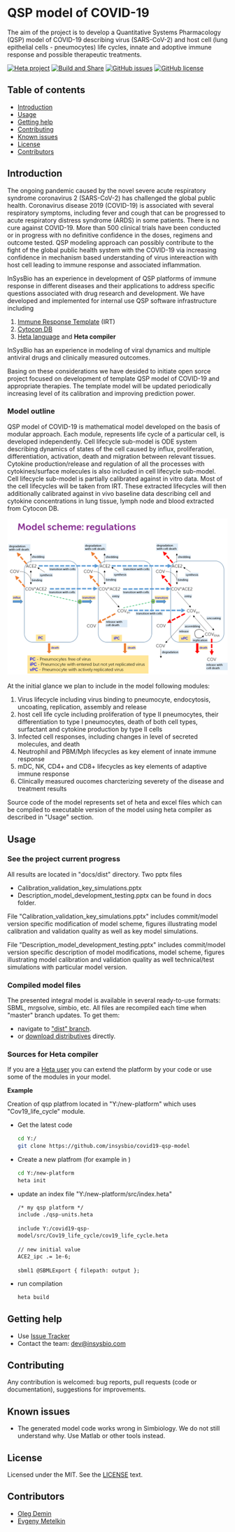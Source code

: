 # QSP model of COVID-19

The aim of the project is to develop a Quantitative Systems Pharmacology (QSP) model of COVID-19 describing virus (SARS-CoV-2) and host cell (lung epithelial cells - pneumocytes) life cycles, innate and adoptive immune response and possible therapeutic treatments. 

[![Heta project](https://img.shields.io/badge/%CD%B1-Heta_project-blue)](https://hetalang.github.io/)
[![Build and Share](https://github.com/insysbio/covid19-qsp-model/workflows/Build%20and%20Share/badge.svg)](https://github.com/insysbio/covid19-qsp-model/tree/dist)
[![GitHub issues](https://img.shields.io/github/issues/insysbio/covid19-qsp-model.svg)](https://GitHub.com/insysbio/covid19-qsp-model/issues/)
[![GitHub license](https://img.shields.io/github/license/insysbio/covid19-qsp-model.svg)](https://github.com/insysbio/covid19-qsp-model/blob/master/LICENSE)

## Table of contents

* [Introduction](#introduction)
* [Usage](#usage)
* [Getting help](#getting-help)
* [Contributing](#contributing)
* [Known issues](#known-issues)
* [License](#license)
* [Contributors](#contributors)

## Introduction

The ongoing pandemic caused by the novel severe acute respiratory syndrome coronavirus 2 (SARS-CoV-2) has challenged the global public health. Coronavirus disease 2019 (COVID-19) is associated with several respiratory symptoms, including fever and cough that can be progressed to acute respiratory distress syndrome (ARDS) in some patients. There is no cure against COVID-19. More than 500 clinical trials have been conducted or in progress with no definitive confidence in the doses, regimens and outcome tested. QSP modeling approach can possibly contribute to the fight of the global public health system with the COVID-19 via increasing confidence in mechanism based understanding of virus intereaction with host cell leading to immune response and associated inflammation.  

InSysBio has an experience in development of QSP platforms of immune response in different diseases and their applications to address specific questions associated with drug research and development. We have developed  and implemented for internal use QSP software infrastructure including 
1) [Immune Response Template](https://irt.insysbio.com/) (IRT)
2) [Cytocon DB](http://cytocon.insysbio.com/)
3) [Heta language](https://hetalang.github.io/#/) and **Heta compiler**

InSysBio has an experience in modeling of viral dynamics and multiple antiviral drugs and clinically measured outcomes. 

Basing on these considerations we have desided to initiate open sorce project focused on development of template QSP model of COVID-19 and appropriate therapies. The template model will be updated periodically increasing level of its calibration and improving prediction power. 

### Model outline

QSP model of COVID-19 is mathematical model developed on the basis of modular approach. Each module, represents life cycle of a particular cell, is developed independently. Cell lifecycle sub-model is ODE system describing dynamics of states of the cell caused by influx, proliferation, differentiation, activation, death and migration between relevant tissues. Cytokine production/release and regulation of all the processes with cytokines/surface molecules is also included in cell lifecycle sub-model. Cell lifecycle sub-model is partially calibrated against in vitro data. Most of the cell lifecycles will be taken from IRT. These extracted lifecycles will then additionally calibrated against in vivo baseline data describing cell and cytokine concentrations in lung tissue, lymph node and blood extracted from Cytocon DB.

![model scheme](./fig1.png)

At the initial glance we plan to include in the model following modules:
1) Virus lifecycle including virus binding to pneumocyte, endocytosis, uncoating, replication, assembly and release
2) host cell life cycle including proliferation of type II pneumocytes, their differentiation to type I pneumocytes, death of both cell types, surfactant and cytokine production by type II cells
3) Infected cell responses, including changes in level of secreted molecules, and death
4) Neutrophil and PBM/Mph lifecycles as key element of innate immune response 
5) mDC, NK, CD4+ and CD8+ lifecycles as key elements of adaptive immune response  
6) Clinically measured oucomes charcterizing severety of the disease and treatment results

Source code of the model represents set of heta and excel files which can be compiled to executable version of the model using heta compiler as described in "Usage" section.   

## Usage

### See the project current progress

All results are located in "docs/dist" directory. Two pptx files 
 - Calibration_validation_key_simulations.pptx
 - Description_model_development_testing.pptx
can be found in docs folder. 

File "Calibration_validation_key_simulations.pptx" includes commit/model version specific modification of model scheme, figures illustrating model calibration and validation quality as well as key model simulations. 

File "Description_model_development_testing.pptx" includes commit/model version specific description of model modifications, model scheme, figures illustrating model calibration and validation quality as well technical/test simulations with particular model version. 

### Compiled model files

The presented integral model is available in several ready-to-use formats: SBML, mrgsolve, simbio, etc.
All files are recompiled each time when "master" branch updates.
To get them:
- navigate to ["dist" branch](https://github.com/insysbio/covid19-qsp-model/tree/dist).
- or [download distributives](https://github.com/insysbio/covid19-qsp-model/archive/dist.zip) directly.

### Sources for Heta compiler

If you are a [Heta user](https://hetalang.github.io/#/) you can extend the platform by your code or use some of the modules in your model.

**Example**

Creation of qsp platfrom located in "Y:/new-platform" which uses "Cov19_life_cycle" module.

- Get the latest code
    ```sh
    cd Y:/
    git clone https://github.com/insysbio/covid19-qsp-model
    ```
- Create a new platfrom (for example in )
    ```sh
    cd Y:/new-platform
    heta init
    ```
- update an index file "Y:/new-platform/src/index.heta"
    ```heta
    /* my qsp platform */
    include ./qsp-units.heta

    include Y:/covid19-qsp-model/src/Cov19_life_cycle/cov19_life_cycle.heta

    // new initial value
    ACE2_ipc .= 1e-6;

    sbml1 @SBMLExport { filepath: output };
    ```
- run compilation
    ```sh
    heta build
    ```

## Getting help

- Use [Issue Tracker](https://github.com/insysbio/covid19-qsp-model/issues)
- Contact the team: <dev@insysbio.com>

## Contributing

Any contribution is welcomed: bug reports, pull requests (code or documentation), suggestions for improvements.

## Known issues

- The generated model code works wrong in Simbiology. We do not still understand why. Use Matlab or other tools instead.

## License

Licensed under the MIT. See the [LICENSE](./LICENSE) text.

## Contributors

- [Oleg Demin](https://github.com/odemin1965)
- [Evgeny Metelkin](https://github.com/metelkin)
